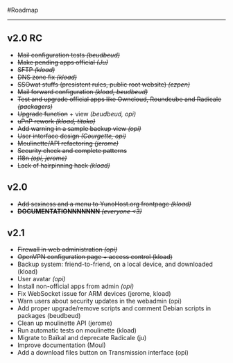 #Roadmap

---

## v2.0 RC

* ~~Mail configuration tests *(beudbeud)*~~
* ~~Make pending apps official *(Ju)*~~
* ~~SFTP *(kload)*~~
* ~~DNS zone fix *(kload)*~~
* ~~SSOwat stuffs (presistent rules, public root website) *(ezpen)*~~
* ~~Mail forward configuration *(kload, beudbeud)*~~
* ~~Test and upgrade official apps like Owncloud, Roundcube and Radicale *(packagers)*~~
* ~~Upgrade function~~ + view *(beudbeud, opi)*
* ~~uPnP rework *(kload, titoko)*~~
* ~~Add warning in a sample backup view *(opi)*~~
* ~~User interface design *(Courgette, opi)*~~
* ~~Moulinette/API refactoring *(jerome)*~~
* ~~Security check and complete patterns~~
* ~~I18n *(opi, jerome)*~~
* ~~Lack of hairpinning hack *(kload)*~~


## v2.0

* ~~Add sexiness and a menu to YunoHost.org frontpage *(kload)*~~
* ~~**DOCUMENTATIONNNNNNN** *(everyone <3)*~~

## v2.1

* ~~Firewall in web administration *(opi)*~~
* ~~OpenVPN configuration page + access control (kload)~~
* Backup system: friend-to-friend, on a local device, and downloaded (kload)
* User avatar *(opi)*
* Install non-official apps from admin *(opi)* 
* Fix WebSocket issue for ARM devices (jerome, kload)
* Warn users about security updates in the webadmin (opi)
* Add proper upgrade/remove scripts and comment Debian scripts in packages (beudbeud)
* Clean up moulinette API (jerome)
* Run automatic tests on moulinette (kload)
* Migrate to Baïkal and deprecate Radicale (ju)
* Improve documentation (Moul)
* Add a download files button on Transmission interface (opi)